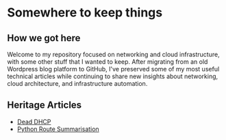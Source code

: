 # Somewhere to keep things

## How we got here
Welcome to my repository focused on networking and cloud infrastructure, with some other stuff that I wanted to keep. After migrating from an old Wordpress blog platform to GitHub, I've preserved some of my most useful technical articles while continuing to share new insights about networking, cloud architecture, and infrastructure automation.

## Heritage Articles

* [Dead DHCP](heritage/dead-dhcp.md)
* [Python Route Summarisation](heritage/python-route-summarisation.md)


